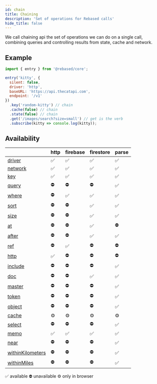 ```yaml
---
id: chain
title: Chaining
description: 'Set of operations for Rebased calls'
hide_title: false
---
```


We call chaining api the set of operations we can do on a single call, combining queries and controlling results from state, cache and network.

## Example

```js
import { entry } from '@rebased/core';

entry('kitty', {
  silent: false,
  driver: 'http',
  baseURL: 'https://api.thecatapi.com',
  endpoint: '/v1'
})
  .key('random-kitty') // chain
  .cache(false) // chain
  .state(false) // chain
  .get('/images/search?size=small') // get is the verb
  .subscribe(kitty => console.log(kitty));
```

## Availability

|                                          | http | firebase | firestore | parse |
| ---------------------------------------- | ---- | -------- | --------- | ----- |
| <a href="/core/api">driver</a>           | ✅   | ✅       | ✅        | ✅    |
| <a href="/core/api">network</a>          | ✅   | ✅       | ✅        | ✅    |
| <a href="/core/api">key</a>              | ✅   | ✅       | ✅        | ✅    |
| <a href="/core/api">query</a>            | ⛔️  | ⛔️      | ⛔️       | ✅    |
| <a href="/core/api">where</a>            | ⛔️  | ✅       | ✅        | ✅    |
| <a href="/core/api">sort</a>             | ⛔️  | ⛔️      | ✅        | ✅    |
| <a href="/core/api">size</a>             | ⛔️  | ⛔️      | ✅        | ✅    |
| <a href="/core/api">at</a>               | ⛔️  | ⛔️      | ✅        | ⛔️   |
| <a href="/core/api">after</a>            | ⛔️  | ⛔️      | ✅        | ✅    |
| <a href="/core/api">ref</a>              | ⛔️  | ✅       | ⛔️       | ⛔️   |
| <a href="/core/api">http</a>             | ✅   | ⛔️      | ⛔️       | ⛔️   |
| <a href="/core/api">include</a>          | ⛔️  | ⛔️      | ⛔️       | ✅    |
| <a href="/core/api">doc</a>              | ⛔️  | ⛔️      | ✅        | ✅    |
| <a href="/core/api">master</a>           | ⛔️  | ⛔️      | ⛔️       | ✅    |
| <a href="/core/api">token</a>            | ⛔️  | ⛔️      | ⛔️       | ✅    |
| <a href="/core/api">object</a>           | ⛔️  | ⛔️      | ⛔️       | ✅    |
| <a href="/core/api">cache</a>            | ⚙    | ⚙        | ⚙         | ⚙     |
| <a href="/core/api">select</a>           | ⛔️  | ⛔️      | ⛔️       | ✅    |
| <a href="/core/api">memo</a>             | ✅   | ✅       | ✅        | ✅    |
| <a href="/core/api">near</a>             | ⛔️  | ⛔️      | ⛔️       | ✅    |
| <a href="/core/api">withinKilometers</a> | ⛔️  | ⛔️      | ⛔️       | ✅    |
| <a href="/core/api">withinMiles</a>      | ⛔️  | ⛔️      | ⛔️       | ✅    |

✅ available ⛔️ unavailable ⚙ only in browser
